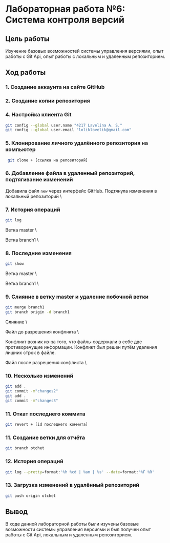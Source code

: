# Лабораторная работа №6: Система контроля версий
## Цель работы
Изучение базовых возможностей системы управления версиями, опыт работы с Git Api, опыт работы с локальным и удаленным репозиторием. 
## Ход работы
### 1. Создание аккаунта на сайте GitHub


### 2. Создание копии репозитория


### 4. Настройка клиента Git
```sh
git config --global user.name "4217 Lavelina A. S."
git config --global user.email "loliklovelik@gmail.com"

```


### 5. Клонирование личного удалённого репозитория на компьютер
```sh
 git clone + [ссылка на репозиторий]

```


### 6. Добавление файла в удаленный репозиторий, подтягивание изменений
Добавила файл `new` через интерфейс GitHub. Подтянула изменения в локальный репозиторий \

### 7. История операций 

```sh
git log
```
Ветка master \

Ветка branch1 \

### 8. Последние изменения

```sh
git show

```
Ветка master \

Ветка branch1 \



### 9. Слияние в ветку master и удаление побочной ветки
```sh
git merge branch1
git branch origin -d branch1
```
Слияние \


Файл до разрешения конфликта \

Конфликт возник из-за того, что файлы содержали в себе две противоречущие информации. Конфликт был решен путём удаления лишних строк в файле.

Файл после разрешения конфликта \


### 10. Несколько изменений
```sh
git add .
git commit -m"changes2"
git add .
git commit -m"changes3"
```


### 11. Откат последнего коммита
```sh
git revert + [id последнего коммита]
```

### 11. Создание ветки для отчёта
```sh
git branch otchet
```

### 12. История операций
```sh
git log --pretty=format:'%h %cd | %an | %s' --date=format:'%F %R'

```

### 13. Загрузка изменений в удалённый репозиторий
```sh
git push origin otchet
```

## Вывод
В ходе данной лабораторной работы были изучены базовые возможности системы управления версиями и был получен опыт работы с Git Api, локальным и удаленным репозиторием.
